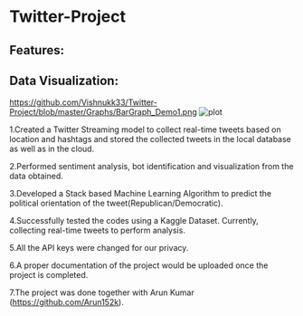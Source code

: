 # Twitter-Project
## Features:



## Data Visualization:
https://github.com/Vishnukk33/Twitter-Project/blob/master/Graphs/BarGraph_Demo1.png
![plot](https://github.com/Vishnukk33/Twitter-Project/blob/master/Graphs/BarGraph_Demo1.png)

1.Created a Twitter Streaming model to collect real-time tweets based on location and hashtags and stored the collected tweets in the local database as well as in the cloud.

2.Performed sentiment analysis, bot identification and visualization from the data obtained.

3.Developed a Stack based Machine Learning Algorithm to predict the political orientation of the tweet(Republican/Democratic).

4.Successfully tested the codes using a Kaggle Dataset. Currently, collecting real-time tweets to perform analysis.

5.All the API keys were changed for our privacy.

6.A proper documentation of the project would be uploaded once the project is completed.

7.The project was done together with Arun Kumar (https://github.com/Arun152k).
